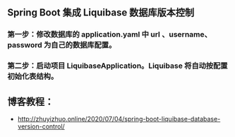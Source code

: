 ## Spring Boot 集成 Liquibase 数据库版本控制

### 第一步：修改数据库的 application.yaml 中 url 、username、password 为自己的数据库配置。

### 第二步：启动项目 LiquibaseApplication。Liquibase 将自动按配置初始化表结构。

## 博客教程：

- http://zhuyizhuo.online/2020/07/04/spring-boot-liquibase-database-version-control/
